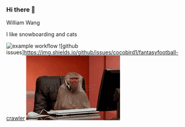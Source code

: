 ### Hi there 👋
William Wang

I like snowboarding and cats

![example workflow](https://github.com/github/docs/actions/workflows/main.yml/badge.svg)
![github issues]https://img.shields.io/github/issues/cocobird1/fantasyfootball-crawler
![](https://github.com/cocobird1/cocobird1/blob/main/githubgif.gif)
<!--
**cocobird1/cocobird1** is a ✨ _special_ ✨ repository because its `README.md` (this file) appears on your GitHub profile.

Here are some ideas to get you started:

- 🔭 I’m currently working on ...
- 🌱 I’m currently learning ...
- 👯 I’m looking to collaborate on ...
- 🤔 I’m looking for help with ...
- 💬 Ask me about ...
- 📫 How to reach me: ...
- 😄 Pronouns: ...
- ⚡ Fun fact: ...
-->
